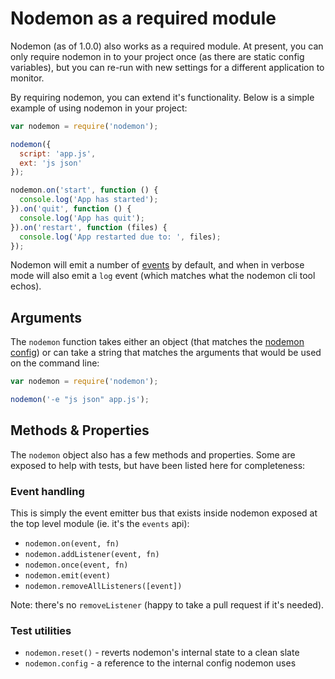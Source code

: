 # Nodemon as a required module

Nodemon (as of 1.0.0) also works as a required module. At present, you can only require nodemon in to your project once (as there are static config variables), but you can re-run with new settings for a different application to monitor.

By requiring nodemon, you can extend it's functionality. Below is a simple example of using nodemon in your project:

```js
var nodemon = require('nodemon');

nodemon({
  script: 'app.js',
  ext: 'js json'
});

nodemon.on('start', function () {
  console.log('App has started');
}).on('quit', function () {
  console.log('App has quit');
}).on('restart', function (files) {
  console.log('App restarted due to: ', files);
});
```

Nodemon will emit a number of [events](https://github.com/remy/nodemon/blob/master/doc/events.md) by default, and when in verbose mode will also emit a `log` event (which matches what the nodemon cli tool echos).

## Arguments

The `nodemon` function takes either an object (that matches the [nodemon config](https://github.com/remy/nodemon#config-files)) or can take a string that matches the arguments that would be used on the command line:

```js
var nodemon = require('nodemon');

nodemon('-e "js json" app.js');
```

## Methods & Properties

The `nodemon` object also has a few methods and properties. Some are exposed to help with tests, but have been listed here for completeness:

### Event handling

This is simply the event emitter bus that exists inside nodemon exposed at the top level module (ie. it's the `events` api):

- `nodemon.on(event, fn)`
- `nodemon.addListener(event, fn)`
- `nodemon.once(event, fn)`
- `nodemon.emit(event)`
- `nodemon.removeAllListeners([event])`

Note: there's no `removeListener` (happy to take a pull request if it's needed).

### Test utilities

- `nodemon.reset()` - reverts nodemon's internal state to a clean slate
- `nodemon.config` - a reference to the internal config nodemon uses

